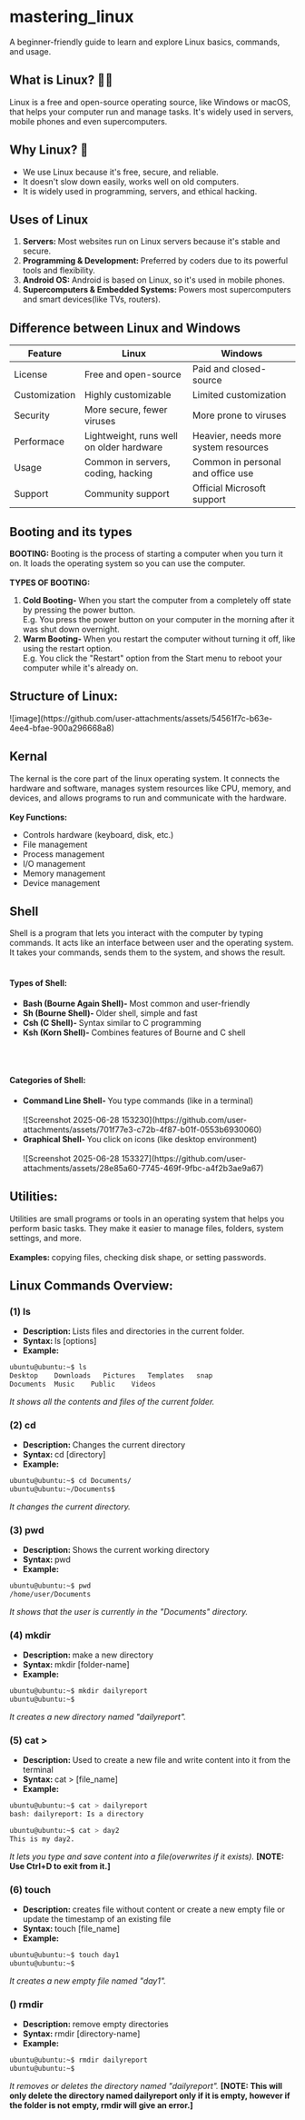 # mastering_linux
A beginner-friendly guide to learn and explore Linux basics, commands, and usage.

<h2>What is Linux? 👩‍🏫‍ </h2>
Linux is a free and open-source operating source, like Windows or macOS, that helps your computer run and manage tasks. It's widely used in servers, mobile phones and even supercomputers.

<h2>Why Linux? &#x1F914 </h2>
<ul><li>We use Linux because it's free, secure, and reliable.</li>
<li>It doesn't slow down easily, works well on old computers.</li>
<li>It is widely used in programming, servers, and ethical hacking.</li></ul>

<h2>Uses of Linux</h2>
<ol><li><b>Servers: </b>Most websites run on Linux servers because it's stable and secure.</li>
<li><b>Programming & Development: </b>Preferred by coders due to its powerful tools and flexibility.</li>
<li><b>Android OS: </b>Android is based on Linux, so it's used in mobile phones.</li>
<li><b>Supercomputers & Embedded Systems: </b>Powers most supercomputers and smart devices(like TVs, routers).</li></ol>

<h2>Difference between Linux and Windows</h2>

| Feature | Linux | Windows |
| ---- | ---- | ---- |
| License | Free and open-source | Paid and closed-source |
| Customization | Highly customizable | Limited customization |
| Security | More secure, fewer viruses | More prone to viruses |
| Performace | Lightweight, runs well on older hardware | Heavier, needs more system resources |
| Usage | Common in servers, coding, hacking | Common in personal and office use |
| Support | Community support | Official Microsoft support |

<h2>Booting and its types</h2>
<b>BOOTING: </b>Booting is the process of starting a computer when you turn it on. It loads the operating system so you can use the computer.<br></br>
<b>TYPES OF BOOTING: </b>
<ol><li><b>Cold Booting- </b>When you start the computer from a completely off state by pressing the power button.<br>
E.g. You press the power button on your computer in the morning after it was shut down overnight.</li>
<li><b>Warm Booting- </b>When you restart the computer without turning it off, like using the restart option.<br>
E.g. You click the "Restart" option from the Start menu to reboot your computer while it's already on.</li></ol>

<h2>Structure of Linux:</h2>
![image](https://github.com/user-attachments/assets/54561f7c-b63e-4ee4-bfae-900a296668a8)

<h2>Kernal</h2>
The kernal is the core part of the linux operating system. It connects the hardware and software, manages system resources like CPU, memory, and devices, and allows programs to run and communicate with the hardware.<br></br>
<b>Key Functions:</b><br>
<ul><li>Controls hardware (keyboard, disk, etc.) 
<li>File management</li>
<li>Process management</li>
<li>I/O management</li>
<li>Memory management</li>
<li>Device management</li></ul>

<h2>Shell</h2>
Shell is a program that lets you interact with the computer by typing commands. It acts like an interface between user and the operating system.
It takes your commands, sends them to the system, and shows the result.<br></br>
<h4>Types of Shell:</h4>
<ul><li><b>Bash (Bourne Again Shell)- </b>Most common and user-friendly</li>
<li><b>Sh (Bourne Shell)- </b>Older shell, simple and fast</li>
<li><b>Csh (C Shell)- </b>Syntax similar to C programming</li>
<li><b>Ksh (Korn Shell)- </b>Combines features of Bourne and C shell</li></ul><br></br>
<h4>Categories of Shell:</h4>
<ul><li><b>Command Line Shell- </b>You type commands (like in a terminal)</li><br>
![Screenshot 2025-06-28 153230](https://github.com/user-attachments/assets/701f77e3-c72b-4f87-b01f-0553b6930060)</br>
<li><b>Graphical Shell- </b>You click on icons (like desktop environment)</li><br>
![Screenshot 2025-06-28 153327](https://github.com/user-attachments/assets/28e85a60-7745-469f-9fbc-a4f2b3ae9a67)</br></ul>

<h2>Utilities:</h2>
Utilities are small programs or tools in an operating system that helps you perform basic tasks. They make it easier to manage files, folders, system settings, and more.<br></br>
<b>Examples: </b>copying files, checking disk shape, or setting passwords.

<h2>Linux Commands Overview:</h2>
<h3><b>(1) ls</b></h3>
<ul><li><b>Description: </b>Lists files and directories in the current folder.</li>
<li><b>Syntax: </b>ls [options]</li>
<li><b>Example: </b></li></ul>

```bash
ubuntu@ubuntu:~$ ls 
Desktop    Downloads   Pictures   Templates   snap 
Documents  Music    Public    Videos
```
<i>It shows all the contents and files of the current folder.</i>

<h3><b>(2) cd</b></h3>
<ul><li><b>Description: </b>Changes the current directory</li>
<li><b>Syntax: </b>cd [directory]</li>
<li><b>Example: </b></li></ul>

```bash
ubuntu@ubuntu:~$ cd Documents/
ubuntu@ubuntu:~/Documents$
```
<i>It changes the current directory.</i>

<h3><b>(3) pwd</b></h3>
<ul><li><b>Description: </b>Shows the current working directory</li>
<li><b>Syntax: </b>pwd</li>
<li><b>Example:</b><br></li></ul>

```bash
ubuntu@ubuntu:~$ pwd 
/home/user/Documents
```
<i>It shows that the user is currently in the "Documents" directory.</i>

<h3><b>(4) mkdir</b></h3>
<ul><li><b>Description: </b>make a new directory</li>
<li><b>Syntax: </b>mkdir [folder-name]</li>
<li><b>Example: </b></li></ul>

```bash
ubuntu@ubuntu:~$ mkdir dailyreport
ubuntu@ubuntu:~$
```
<i>It creates a new directory named "dailyreport".</i>

<h3><b>(5) cat ></b></h3>
<ul><li><b>Description: </b>Used to create a new file and write content into it from the terminal</li>
<li><b>Syntax: </b>cat > [file_name]</li>
<li><b>Example: </b></li></ul>

```bash
ubuntu@ubuntu:~$ cat > dailyreport
bash: dailyreport: Is a directory
```

```bash
ubuntu@ubuntu:~$ cat > day2
This is my day2.
```
<i>It lets you type and save content into a file(overwrites if it exists).</i>
<b>[NOTE: Use Ctrl+D to exit from it.]</b>

<h3><b>(6) touch</b></h3>
<ul><li><b>Description: </b>creates file without content or create a new empty file or update the timestamp of an existing file</li>
<li><b>Syntax: </b>touch [file_name]</li>
<li><b>Example: </b></li></ul>

```bash
ubuntu@ubuntu:~$ touch day1
ubuntu@ubuntu:~$
```
<i>It creates a new empty file named "day1".</i>

<h3><b>() rmdir</b></h3>
<ul><li><b>Description: </b>remove empty directories</li>
<li><b>Syntax: </b>rmdir [directory-name]</li>
<li><b>Example: </b></li></ul>

```bash
ubuntu@ubuntu:~$ rmdir dailyreport
ubuntu@ubuntu:~$
```
<i>It removes or deletes the directory named "dailyreport".</i>
<b>[NOTE: This will only delete the directory named dailyreport only if it is empty, however if the folder is not empty, rmdir will give an error.]</b>

